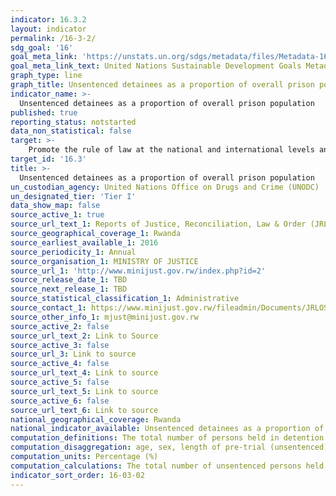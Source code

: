```yaml
---
indicator: 16.3.2
layout: indicator
permalink: /16-3-2/
sdg_goal: '16'
goal_meta_link: 'https://unstats.un.org/sdgs/metadata/files/Metadata-16-03-02.pdf'
goal_meta_link_text: United Nations Sustainable Development Goals Metadata (pdf 894kB)
graph_type: line
graph_title: Unsentenced detainees as a proportion of overall prison population
indicator_name: >-
  Unsentenced detainees as a proportion of overall prison population
published: true
reporting_status: notstarted
data_non_statistical: false
target: >-
    Promote the rule of law at the national and international levels and ensure equal access to justice for all
target_id: '16.3'
title: >-
  Unsentenced detainees as a proportion of overall prison population
un_custodian_agency: United Nations Office on Drugs and Crime (UNODC)
un_designated_tier: 'Tier I'
data_show_map: false
source_active_1: true
source_url_text_1: Reports of Justice, Reconciliation, Law & Order (JRLOS) 
source_geographical_coverage_1: Rwanda
source_earliest_available_1: 2016
source_periodicity_1: Annual
source_organisation_1: MINISTRY OF JUSTICE
source_url_1: 'http://www.minijust.gov.rw/index.php?id=2'
source_release_date_1: TBD
source_next_release_1: TBD
source_statistical_classification_1: Administrative
source_contact_1: https://www.minijust.gov.rw/fileadmin/Documents/JRLOS_Documents/NO_2842_______07.12.2017_______PS__AND_SECRETARY_TO_THE_TREASURY___MINICOFIN-2.pdf
source_other_info_1: mjust@minijust.gov.rw 
source_active_2: false
source_url_text_2: Link to Source
source_active_3: false
source_url_3: Link to source
source_active_4: false
source_url_text_4: Link to source
source_active_5: false
source_url_text_5: Link to source
source_active_6: false
source_url_text_6: Link to source
national_geographical_coverage: Rwanda
national_indicator_available: Unsentenced detainees as a proportion of overall prison population
computation_definitions: The total number of persons held in detention who have not yet been sentenced, as a percentage of the total number of persons held in detention, on a specified date.
computation_disaggregation: age, sex, length of pre-trial (unsentenced) detention
computation_units: Percentage (%)
computation_calculations: The total number of unsentenced persons held in detention divided by the total number of persons held in detention, on a specified date.
indicator_sort_order: 16-03-02
---
```

